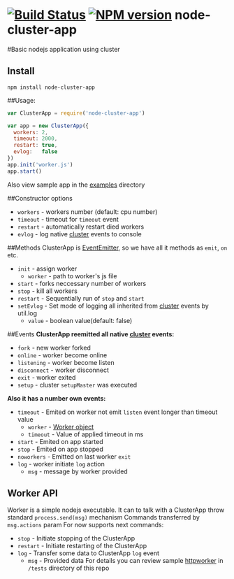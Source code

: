[![Build Status](https://travis-ci.org/vpArth/node-cluster-app.png?branch=master)](https://travis-ci.org/vpArth/node-cluster-app)
[![NPM version](https://badge.fury.io/js/node-cluster-app.png)](http://badge.fury.io/js/node-cluster-app)
node-cluster-app
================

#Basic nodejs application using cluster
## Install
  `npm install node-cluster-app`

##Usage:

```javascript
var ClusterApp = require('node-cluster-app')

var app = new ClusterApp({
  workers: 2,
  timeout: 2000,
  restart: true,
  evlog:   false
})
app.init('worker.js')
app.start()

```
Also view sample app in the [examples][] directory

##Constructor options
  * `workers` - workers number (default: cpu number)
  * `timeout` - timeout for `timeout` event
  * `restart` - automatically restart died workers
  * `evlog`   - log native [cluster][] events to console

##Methods
  ClusterApp is [EventEmitter][], so we have all it methods as `emit`, `on` etc.
  * `init` - assign worker
    - `worker` - path to worker's js file
  * `start` - forks neccessary number of workers
  * `stop` - kill all workers
  * `restart` - Sequentially run of `stop` and `start`
  * `setEvlog` - Set mode of logging all inherited from [cluster][] events by util.log
    - `value` - boolean value(default: false)

##Events
**ClusterApp reemitted all native [cluster][] events:**
  * `fork` - new worker forked
  * `online` - worker become online
  * `listening` - worker become listen
  * `disconnect` - worker disconnect
  * `exit` - worker exited
  * `setup` - cluster `setupMaster` was executed

**Also it has a number own events:**
  * `timeout` - Emited on worker not emit `listen` event longer than timeout value
    - `worker` - [Worker object][]
    - `timeout` - Value of applied timeout in ms
  * `start` - Emited on app started
  * `stop` - Emited on app stopped
  * `noworkers` - Emitted on last worker `exit`
  * `log` - worker initiate `log` action
    - `msg` - message by worker provided

## Worker API
Worker is a simple nodejs executable.
It can to talk with a ClusterApp throw standard `process.send(msg)` mechanism
Commands transferred by `msg.actions` param
For now supports next commands:
  * `stop` - Initiate stopping of the ClusterApp
  * `restart` - Initiate restarting of the ClusterApp
  * `log`  - Transfer some data to ClusterApp `log` event
    - `msg` - Provided data
For details you can review sample [httpworker][] in `/tests` directory of this repo

 [cluster]:http://nodejs.org/docs/latest/api/cluster.html
 [EventEmitter]:http://nodejs.org/api/events.html#events_class_events_eventemitter
 [Worker object]:http://nodejs.org/docs/latest/api/cluster.html#cluster_class_worker
 [httpworker]:https://github.com/vpArth/node-cluster-app/blob/master/tests/httpworker.js
 [examples]:https://github.com/vpArth/node-cluster-app/tree/master/examples
